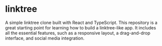 # linktree
A simple linktree clone built with React and TypeScript. This repository is a great starting point for learning how to build a linktree-like app. It includes all the essential features, such as a responsive layout, a drag-and-drop interface, and social media integration.
